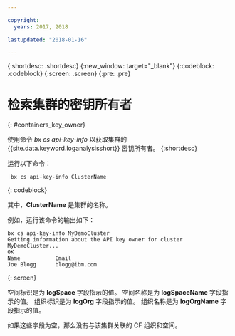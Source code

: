 ```yaml
---

copyright:
  years: 2017, 2018

lastupdated: "2018-01-16"

---
```


{:shortdesc: .shortdesc}
{:new_window: target="_blank"}
{:codeblock: .codeblock}
{:screen: .screen}
{:pre: .pre}


# 检索集群的密钥所有者
{: #containers_key_owner}

使用命令 *bx cs api-key-info* 以获取集群的 {{site.data.keyword.loganalysisshort}} 密钥所有者。
{:shortdesc}

运行以下命令：

```
 bx cs api-key-info ClusterName
```
{: codeblock}

其中，**ClusterName** 是集群的名称。


例如，运行该命令的输出如下：

```
bx cs api-key-info MyDemoCluster
Getting information about the API key owner for cluster MyDemoCluster...
OK
Name           Email   
Joe Blogg      blogg@ibm.com   
```
{: screen}

空间标识是为 **logSpace** 字段指示的值。
空间名称是为 **logSpaceName** 字段指示的值。
组织标识是为 **logOrg** 字段指示的值。
组织名称是为 **logOrgName** 字段指示的值。

如果这些字段为空，那么没有与该集群关联的 CF 组织和空间。



